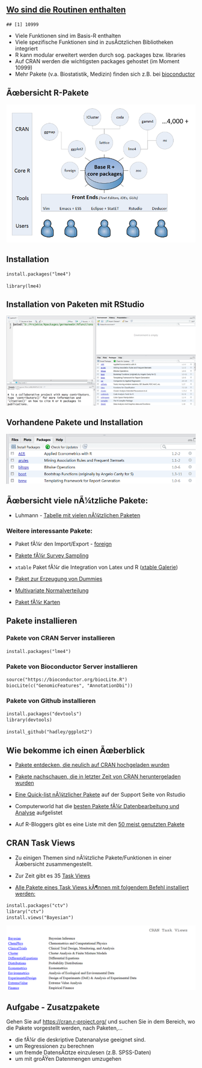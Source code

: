 [Wo sind die Routinen enthalten](https://stats.idre.ucla.edu/r/seminars/intro/)
-------------------------------------------------------------------------------

    ## [1] 10999

-   Viele Funktionen sind im Basis-R enthalten
-   Viele spezifische Funktionen sind in zusÃ¤tzlichen Bibliotheken
    integriert
-   R kann modular erweitert werden durch sog. packages bzw. libraries
-   Auf CRAN werden die wichtigsten packages gehostet (im Moment 10999)
-   Mehr Pakete (v.a. Biostatistik, Medizin) finden sich z.B. bei
    [bioconductor](www.bioconductor.org)

Ãœbersicht R-Pakete
-------------------

![](https://raw.githubusercontent.com/Japhilko/IntroR/master/2017/slides/figure/Packages.PNG)

Installation
------------

    install.packages("lme4")

    library(lme4)

Installation von Paketen mit RStudio
------------------------------------

![](https://github.com/Japhilko/IntroR/blob/master/2017/slides/figure/PaketeRstudio.PNG?raw=true)

Vorhandene Pakete und Installation
----------------------------------

![](https://github.com/Japhilko/IntroR/blob/master/2017/slides/figure/packages3.PNG?raw=true)

Ãœbersicht viele nÃ¼tzliche Pakete:
-----------------------------------

-   Luhmann - [Tabelle mit vielen nÃ¼tzlichen
    Paketen](http://www.beltz.de/fileadmin/beltz/downloads/OnlinematerialienPVU/28090_Luhmann/Verwendete%20Pakete.pdf)

### Weitere interessante Pakete:

-   Paket fÃ¼r den Import/Export -
    [foreign](http://cran.r-project.org/web/packages/foreign/foreign.pdf)

-   [Pakete fÃ¼r Survey
    Sampling](http://iase-web.org/documents/papers/icots8/ICOTS8_4J1_TILLE.pdf)

-   `xtable` Paket fÃ¼r die Integration von Latex und R ([xtable
    Galerie](http://cran.r-project.org/web/packages/xtable/vignettes/xtableGallery.pdf))

-   [Paket zur Erzeugung von
    Dummies](http://cran.r-project.org/web/packages/dummies/dummies.pdf)

-   [Multivariate
    Normalverteilung](http://cran.r-project.org/web/packages/mvtnorm/index.html)

-   [Paket fÃ¼r Karten](http://www.r-bloggers.com/tag/maptools/)

Pakete installieren
-------------------

### Pakete von CRAN Server installieren

    install.packages("lme4")

### Pakete von Bioconductor Server installieren

    source("https://bioconductor.org/biocLite.R")
    biocLite(c("GenomicFeatures", "AnnotationDbi"))

### Pakete von Github installieren

    install.packages("devtools")
    library(devtools)

    install_github("hadley/ggplot2")

Wie bekomme ich einen Ãœberblick
--------------------------------

-   [Pakete entdecken, die neulich auf CRAN hochgeladen
    wurden](https://mran.microsoft.com/packages/)

-   [Pakete nachschauen, die in letzter Zeit von CRAN heruntergeladen
    wurden](https://gallery.shinyapps.io/cran-gauge/)

-   [Eine Quick-list nÃ¼tzlicher
    Pakete](https://support.rstudio.com/hc/en-us/articles/201057987-Quick-list-of-useful-R-packages)
    auf der Support Seite von Rstudio

-   Computerworld hat die [besten Pakete fÃ¼r Datenbearbeitung und
    Analyse](http://www.computerworld.com/article/2921176/business-intelligence/great-r-packages-for-data-import-wrangling-visualization.html)
    aufgelistet

-   Auf R-Bloggers gibt es eine Liste mit den [50 meist genutzten
    Pakete](https://www.r-bloggers.com/the-50-most-used-r-packages/)

CRAN Task Views
---------------

-   Zu einigen Themen sind nÃ¼tzliche Pakete/Funktionen in einer
    Ãœbersicht zusammengestellt.

-   Zur Zeit gibt es 35 [Task
    Views](https://cran.r-project.org/web/views/)
-   [Alle Pakete eines Task Views kÃ¶nnen mit folgendem Befehl
    installiert werden:](https://mran.microsoft.com/rpackages/)

<!-- -->

    install.packages("ctv")
    library("ctv")
    install.views("Bayesian")

![](https://raw.githubusercontent.com/Japhilko/IntroR/master/2017/slides/figure/CRANtaskViews.PNG)

Aufgabe - Zusatzpakete
----------------------

Gehen Sie auf <https://cran.r-project.org/> und suchen Sie in dem
Bereich, wo die Pakete vorgestellt werden, nach Paketen,...

-   die fÃ¼r die deskriptive Datenanalyse geeignet sind.
-   um Regressionen zu berechnen
-   um fremde DatensÃ¤tze einzulesen (z.B. SPSS-Daten)
-   um mit groÃŸen Datenmengen umzugehen

